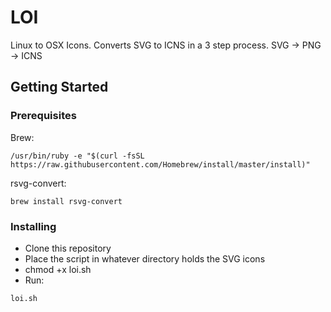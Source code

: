 # LOI

Linux to OSX Icons. Converts SVG to ICNS in a 3 step process. SVG -> PNG -> ICNS

## Getting Started

### Prerequisites

Brew:
```
/usr/bin/ruby -e "$(curl -fsSL https://raw.githubusercontent.com/Homebrew/install/master/install)"
```

rsvg-convert:
```
brew install rsvg-convert
```

### Installing
* Clone this repository 
* Place the script in whatever directory holds the SVG icons
* chmod +x loi.sh
* Run:

```
loi.sh
```



